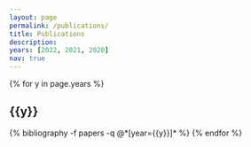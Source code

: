 ```yaml
---
layout: page
permalink: /publications/
title: Publications
description: 
years: [2022, 2021, 2020]
nav: true
---
```


<div class="publications">

{% for y in page.years %}
  <h2 class="year">{{y}}</h2>
  {% bibliography -f papers -q @*[year={{y}}]* %}
{% endfor %}

</div>
